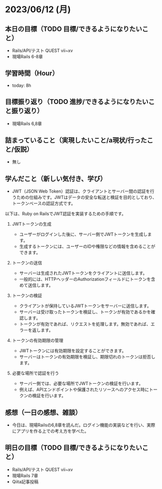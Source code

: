 # 2023/06/12 (月)

## 本日の目標（TODO 目標/できるようになりたいこと）

- Rails/API/テスト QUEST vii~xv
- 現場Rails 6-8章

## 学習時間（Hour）

- today: 8h

## 目標振り返り（TODO 進捗/できるようになりたいこと振り返り）

- 現場Rails 6,8章

## 詰まっていること（実現したいこと/a現状/行ったこと/仮説）

- 無し

## 学んだこと（新しい気付き、学び）

- JWT（JSON Web Token）認証は、クライアントとサーバー間の認証を行うための仕組みです。JWTはデータの安全な転送と検証を目的としており、トークンベースの認証方式です。

以下は、Ruby on RailsでJWT認証を実装するための手順です。

1. JWTトークンの生成
   - ユーザーがログインした後に、サーバー側でJWTトークンを生成します。
   - 生成するトークンには、ユーザーのIDや権限などの情報を含めることができます。

2. トークンの送信
   - サーバーは生成されたJWTトークンをクライアントに送信します。
   - 一般的には、HTTPヘッダーのAuthorizationフィールドにトークンを含めて送信します。

3. トークンの検証
   - クライアントが保持しているJWTトークンをサーバーに送信します。
   - サーバーは受け取ったトークンを検証し、トークンが有効であるかを確認します。
   - トークンが有効であれば、リクエストを処理します。無効であれば、エラーを返します。

4. トークンの有効期限の管理
   - JWTトークンには有効期限を設定することができます。
   - サーバーはトークンの有効期限を検証し、期限切れのトークンは拒否します。

5. 必要な場所で認証を行う
   - サーバー側では、必要な場所でJWTトークンの検証を行います。
   - 例えば、APIエンドポイントや保護されたリソースへのアクセス時にトークンの検証を行います。

## 感想（一日の感想、雑談）

- 今日は、現場Railsの6,8章を読んだ。ログイン機能の実装などを行い、実際にアプリを作る上での考え方を学べた。

## 明日の目標（TODO 目標/できるようになりたいこと）

- Rails/API/テスト QUEST vii~xv
- 現場Rails 7章
- Qiita記事投稿